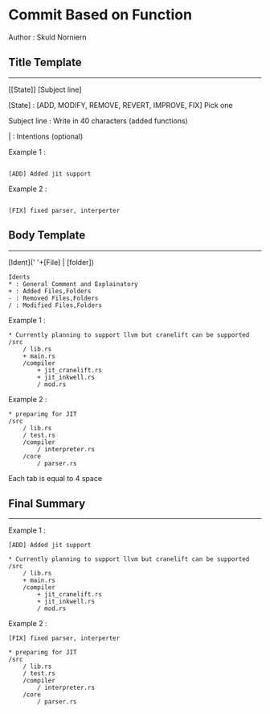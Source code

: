 # Commit Based on Function


Author : Skuld Norniern

## Title Template
___
[[State]] [Subject line]

[State] : [ADD, MODIFY, REMOVE, REVERT, IMPROVE, FIX] Pick one

Subject line :  Write in 40 characters (added functions)

 | : Intentions (optional)

Example 1 :

```

[ADD] Added jit support

```

Example 2 :

```

[FIX] fixed parser, interperter

```

## Body Template
___

[Ident](' '+[File] | [folder])
```
Idents
* : General Comment and Explainatory
+ : Added Files,Folders
- : Removed Files,Folders
/ : Modified Files,Folders

```

Example 1 :

```
* Currently planning to support llvm but cranelift can be supported
/src
    / lib.rs
    + main.rs
    /compiler
        + jit_cranelift.rs
        + jit_inkwell.rs
        / mod.rs
```

Example 2 :

```
* preparimg for JIT
/src
    / lib.rs
    / test.rs
    /compiler
        / interpreter.rs
    /core
        / parser.rs
```
Each tab is equal to 4 space 
## Final Summary

---

Example 1 :

```
[ADD] Added jit support

* Currently planning to support llvm but cranelift can be supported
/src
    / lib.rs
    + main.rs
    /compiler
        + jit_cranelift.rs
        + jit_inkwell.rs
        / mod.rs
```

Example 2 :

```
[FIX] fixed parser, interperter

* preparimg for JIT
/src
    / lib.rs
    / test.rs
    /compiler
        / interpreter.rs
    /core
        / parser.rs
```
